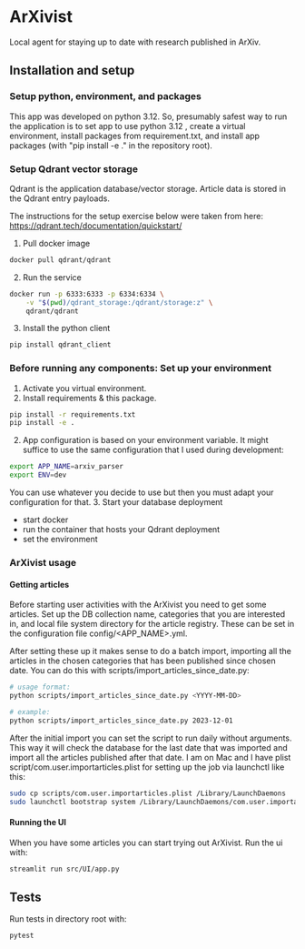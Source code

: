 # ArXivist
Local agent for staying up to date with research published in ArXiv.

## Installation and setup

### Setup python, environment, and packages

This app was developed on python 3.12. So, presumably safest way to run the application is to set app to use python 3.12
, create a virtual environment, install packages from requirement.txt, and install app packages (with "pip install -e ." 
in the repository root).

### Setup Qdrant vector storage

Qdrant is the application database/vector storage. Article data is stored in the Qdrant entry payloads.

The instructions for the setup exercise below were taken from here: https://qdrant.tech/documentation/quickstart/

1. Pull docker image
```bash
docker pull qdrant/qdrant
```
2. Run the service
```bash
docker run -p 6333:6333 -p 6334:6334 \
    -v "$(pwd)/qdrant_storage:/qdrant/storage:z" \
    qdrant/qdrant
```
3. Install the python client
```bash
pip install qdrant_client
```

### Before running any components: Set up your environment
1. Activate you virtual environment.
2. Install requirements & this package.
```bash
pip install -r requirements.txt
pip install -e .
```
2. App configuration is based on your environment variable. It might suffice to use the same configuration that I used 
during development:
``` bash
export APP_NAME=arxiv_parser
export ENV=dev
```
You can use whatever you decide to use but then you must adapt your configuration for that.
3. Start your database deployment
- start docker
- run the container that hosts your Qdrant deployment
- set the environment

### ArXivist usage

#### Getting articles

Before starting user activities with the ArXivist you need to get some articles. Set up the DB collection name, 
categories that you are interested in, and local file system directory for the article registry. These can be set in the 
configuration file config/<APP_NAME>.yml.

After setting these up it makes sense to do a batch import, importing all the articles in the chosen categories that has
been published since chosen date. You can do this with scripts/import_articles_since_date.py:

```bash
# usage format:
python scripts/import_articles_since_date.py <YYYY-MM-DD>

# example:
python scripts/import_articles_since_date.py 2023-12-01
```

After the initial import you can set the script to run daily without arguments. This way it will check the database for 
the last date that was imported and import all the articles published after that date. I am on Mac and I have plist 
script/com.user.importarticles.plist for setting up the job via launchctl like this:
```bash
sudo cp scripts/com.user.importarticles.plist /Library/LaunchDaemons
sudo launchctl bootstrap system /Library/LaunchDaemons/com.user.importarticles.plist
```

#### Running the UI

When you have some articles you can start trying out ArXivist. Run the ui with:
```bash
streamlit run src/UI/app.py
```

## Tests
Run tests in directory root with:
``` bash
pytest
```